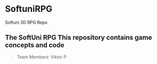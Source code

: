 # SoftuniRPG
Softuni 3D RPG Repo

The SoftUni RPG
This repository contains game concepts and code
---
>Team Members: Viktor P.

